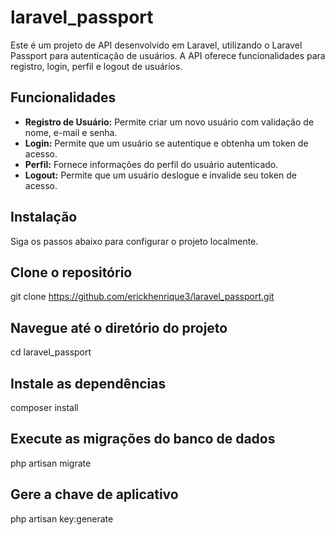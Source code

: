 # laravel_passport

Este é um projeto de API desenvolvido em Laravel, utilizando o Laravel Passport para autenticação de usuários. A API oferece funcionalidades para registro, login, perfil e logout de usuários.

## Funcionalidades

- **Registro de Usuário:** Permite criar um novo usuário com validação de nome, e-mail e senha.
- **Login:** Permite que um usuário se autentique e obtenha um token de acesso.
- **Perfil:** Fornece informações do perfil do usuário autenticado.
- **Logout:** Permite que um usuário deslogue e invalide seu token de acesso.

## Instalação

Siga os passos abaixo para configurar o projeto localmente.

## Clone o repositório
git clone https://github.com/erickhenrique3/laravel_passport.git

## Navegue até o diretório do projeto
cd laravel_passport

## Instale as dependências
composer install

## Execute as migrações do banco de dados
php artisan migrate

## Gere a chave de aplicativo
php artisan key:generate


